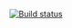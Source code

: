 [![Build status](https://ci.appveyor.com/api/projects/status/41widsxdest680b6?svg=true)](https://ci.appveyor.com/project/Masikoshka/postman-echo)

